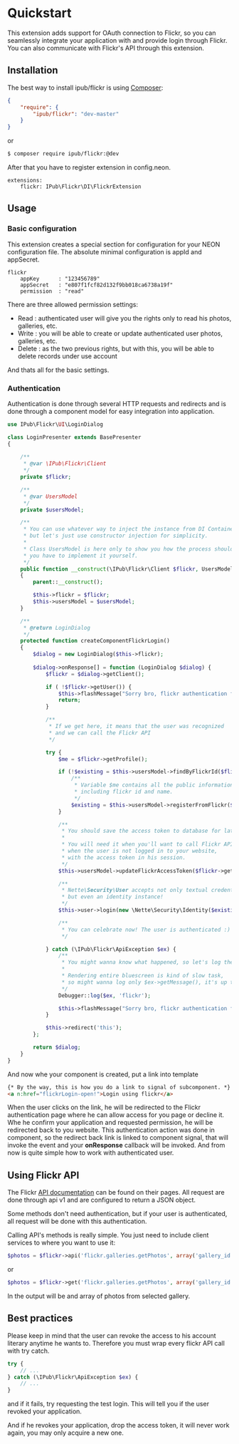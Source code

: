 # Quickstart

This extension adds support for OAuth connection to Flickr, so you can seamlessly integrate your application with and provide login through Flickr. You can also communicate with Flickr's API through this extension.

## Installation

The best way to install ipub/flickr is using  [Composer](http://getcomposer.org/):

```json
{
	"require": {
		"ipub/flickr": "dev-master"
	}
}
```

or

```sh
$ composer require ipub/flickr:@dev
```

After that you have to register extension in config.neon.

```neon
extensions:
	flickr: IPub\Flickr\DI\FlickrExtension
```

## Usage

### Basic configuration

This extension creates a special section for configuration for your NEON configuration file. The absolute minimal configuration is appId and appSecret.

```neon
flickr
	appKey      : "123456789"
	appSecret   : "e807f1fcf82d132f9bb018ca6738a19f"
	permission  : "read"
```

There are three allowed permission settings:

* Read : authenticated user will give you the rights only to read his photos, galleries, etc.
* Write : you will be able to create or update authenticated user photos, galleries, etc.
* Delete : as the two previous rights, but with this, you will be able to delete records under use account

And thats all for the basic settings.

### Authentication

Authentication is done through several HTTP requests and redirects and is done through a component model for easy integration into application.

```php
use IPub\Flickr\UI\LoginDialog

class LoginPresenter extends BasePresenter
{
	
	/**
	 * @var \IPub\Flickr\Client
	 */
	private $flickr;

	/**
	 * @var UsersModel
	 */
	private $usersModel;

	/**
	 * You can use whatever way to inject the instance from DI Container,
	 * but let's just use constructor injection for simplicity.
	 *
	 * Class UsersModel is here only to show you how the process should work,
	 * you have to implement it yourself.
	 */
	public function __construct(\IPub\Flickr\Client $flickr, UsersModel $usersModel)
	{
		parent::__construct();

		$this->flickr = $flickr;
		$this->usersModel = $usersModel;
	}

	/**
	 * @return LoginDialog
	 */
	protected function createComponentFlickrLogin()
	{
		$dialog = new LoginDialog($this->flickr);
	
		$dialog->onResponse[] = function (LoginDialog $dialog) {
			$flickr = $dialog->getClient();

			if ( !$flickr->getUser()) {
				$this->flashMessage("Sorry bro, flickr authentication failed.");
				return;
			}

			/**
			 * If we get here, it means that the user was recognized
			 * and we can call the Flickr API
			 */

			try {
				$me = $flickr->getProfile();

				if (!$existing = $this->usersModel->findByFlickrId($flickr->getUser())) {
					/**
					 * Variable $me contains all the public information about the user
					 * including flickr id and name.
					 */
					$existing = $this->usersModel->registerFromFlickr($me);
				}

				/**
				 * You should save the access token to database for later usage.
				 *
				 * You will need it when you'll want to call Flickr API,
				 * when the user is not logged in to your website,
				 * with the access token in his session.
				 */
				$this->usersModel->updateFlickrAccessToken($flickr->getUser(), $flickr->getAccessToken());

				/**
				 * Nette\Security\User accepts not only textual credentials,
				 * but even an identity instance!
				 */
				$this->user->login(new \Nette\Security\Identity($existing->id, $existing->roles, $existing));

				/**
				 * You can celebrate now! The user is authenticated :)
				 */

			} catch (\IPub\Flickr\ApiException $ex) {
				/**
				 * You might wanna know what happened, so let's log the exception.
				 *
				 * Rendering entire bluescreen is kind of slow task,
				 * so might wanna log only $ex->getMessage(), it's up to you
				 */
				Debugger::log($ex, 'flickr');

				$this->flashMessage("Sorry bro, flickr authentication failed hard.");
			}

			$this->redirect('this');
		};

		return $dialog;
	}
}
```

And now whe your component is created, put a link into template

```html
{* By the way, this is how you do a link to signal of subcomponent. *}
<a n:href="flickrLogin-open!">Login using flickr</a>
```

When the user clicks on the link, he will be redirected to the Flickr authentication page where he can allow access for you page or decline it. Whe he confirm your application and requested permission, he will be redirected back to you website.
This authentication action was done in component, so the redirect back link is linked to component signal, that will invoke the event and your **onResponse** callback will be invoked. And from now is quite simple how to work with authenticated user.

## Using Flickr API

The Flickr [API documentation](https://www.flickr.com/services/api/) can be found on their pages. All request are done through api v1 and are configured to return a JSON object.

Some methods don't need authentication, but if your user is authenticated, all request will be done with this authentication.

Calling API's methods is really simple. You just need to include client services to where you want to use it:

```php
$photos = $flickr->api('flickr.galleries.getPhotos', array('gallery_id' => 123))
```

or

```php
$photos = $flickr->get('flickr.galleries.getPhotos', array('gallery_id' => 123))
```

In the output will be and array of photos from selected gallery.

## Best practices

Please keep in mind that the user can revoke the access to his account literary anytime he wants to. Therefore you must wrap every flickr API call with try catch.

```php
try {
	// ...
} catch (\IPub\Flickr\ApiException $ex) {
	// ...
}
```

and if it fails, try requesting the test login. This will tell you if the user revoked your application.

And if he revokes your application, drop the access token, it will never work again, you may only acquire a new one.